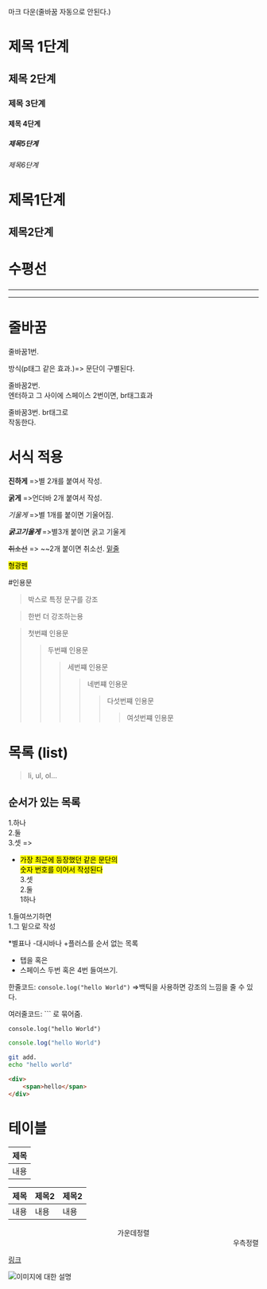 마크 
다운(줄바꿈 자동으로 안된다.)
# 제목 1단계
## 제목 2단계
### 제목 3단계
#### 제목 4단계
##### 제목5단계
###### 제목6단계    

 제목1단계
 =

 제목2단계
 -

 # 수평선

###
---
___

 # 줄바꿈
 줄바꿈1번.

 방식(p태그 같은 효과.)=> 문단이 구별된다.

 줄바꿈2번.  
 엔터하고 그 사이에 스페이스 2번이면, br태그효과

 줄바꿈3번.
 br태그로<br>작동한다.

 # 서식 적용
 **진하게** =>별 2개를 붙여서 작성.
 
 __굵게__   =>언더바 2개 붙여서 작성.

 *기울게*   =>별 1개를 붙이면 기울어짐.

 ***굵고기울게***  =>별3개 붙이면 굵고 기울게

~~취소선~~ => ~~2개 붙이면 취소선.
<u>밑줄</u>

<mark>형광펜</mark>

#인용문

>박스로 특정 문구를 강조

>한번 더 강조하는용

>첫번쨰 인용문
>>두번쨰 인용문
>>>세번쨰 인용문
>>>>네번쨰 인용문
>>>>>다섯번쨰 인용문
>>>>>>여섯번쨰 인용문

 # 목록 (list)
 >li, ul, ol...
 ## 순서가 있는 목록
 1.하나  
 2.둘  
 3.셋 =>
 - <mark>가장 최근에 등장했던 같은 문단의    
    숫자 번호를 이어서 작성된다</mark>  
 3.셋  
 2.둘  
 1하나

1.들여쓰기하면  
    1.그 밑으로 작성

*별표나
-대시바나
+플러스를 순서 없는 목록
- 탭을  혹은        
- 스페이스 두번 혹은 4번 들여쓰기.

한줄코드: `console.log("hello World")` =>백틱을 사용하면 강조의 느낌을 줄 수 있다.

여러줄코드: ``` 로 묶어줌.
```
console.log("hello World")
```
```javascript
console.log("hello World")
```
```sh
git add.
echo "hello world"
```
```html
<div>
    <span>hello</span>
</div>
```

# 테이블
|제목|
|---|
|내용|

|제목  | 제목2| 제목2|
|------|------|------|
|내용  | 내용 |내용 |



<div align ="center">
    가운데정렬
    </div>

<div align = "right">
    우측정렬
    </div>


[링크](www.naver.com)

![이미지에 대한 설명](https://plus.unsplash.com/premium_photo-1688678097388-a0c77ea9ace1?q=80&w=2046&auto=format&fit=crop&ixlib=rb-4.0.3&ixid=M3wxMjA3fDB8MHxwaG90by1wYWdlfHx8fGVufDB8fHx8fA%3D%3D)


